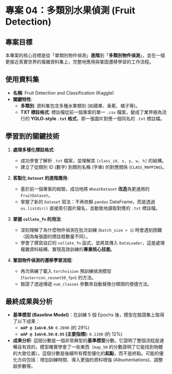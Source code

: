 # 專案 04：多類別水果偵測 (Fruit Detection)

## 專案目標
本專案的核心目標是從「單類別物件偵測」**進階**到「**多類別物件偵測**」，並在一個更接近真實世界的複雜資料集上，完整地應用與鞏固遷移學習的工作流程。

## 使用資料集
* **名稱**: Fruit Detection and Classification (Kaggle)
* **關鍵特性**:
    * **多類別**: 資料集包含多種水果類別 (如蘋果、香蕉、橘子等)。
    * **TXT 標註格式**: 標註檔從前一個專案的單一 `.csv` 檔案，變成了業界極為流行的 **YOLO-style `.txt` 格式**，即一張圖片對應一個同名的 `.txt` 標註檔。

## 學習到的關鍵技術

1.  **處理多樣化標註格式**:
    * 成功學會了解析 `.txt` 檔案，並理解其 `[class_id, x, y, w, h]` 的結構。
    * 建立了從類別 ID (數字) 到類別名稱 (字串) 的對應關係 (`CLASS_MAPPING`)。

2.  **客製化 `Dataset` 的進階應用**:
    * 基於前一個專案的經驗，成功地將 `WheatDataset` **改造**為更通用的 `FruitDataset`。
    * 掌握了新的 `Dataset` 寫法：不再依賴 `pandas` DataFrame，而是透過 `os.listdir()` 直接索引圖片檔名，並動態地讀取對應的 `.txt` 標註檔。

3.  **掌握 `collate_fn` 的用法**:
    * 深刻理解了為什麼物件偵測在批次訓練 (`batch_size > 1`) 時會遇到困難（因為每張圖的標註框數量不同）。
    * 學會了撰寫自訂的 `collate_fn` 函式，並將其傳入 `DataLoader`，這是處理複雜資料結構、實現高效訓練的**專業核心技能**。

4.  **鞏固物件偵測的遷移學習流程**:
    * 再次熟練了載入 `torchvision` 預訓練偵測模型 (`fasterrcnn_resnet50_fpn`) 的方法。
    * 驗證了透過傳遞 `num_classes` 參數來自動替換分類頭的便捷方法。

## 最終成果與分析
* **基準模型 (Baseline Model)**：在訓練 5 個 Epochs 後，模型在驗證集上取得了以下成果：
    * **`mAP @ IoU=0.50`**: `0.2890` (約 29%)
    * **`mAP @ IoU=0.50:0.95` (主要指標)**: `0.1190` (約 12%)
* **成果分析**: 這個分數是一個非常典型的**基準模型**分數。它證明了整個流程是通暢且有效的，模型確實學會了一些東西（`map_50` 的分數證明了它能找到物體的大致位置）。這個分數是後續所有模型優化的**起點**，而不是終點。可能的優化方向包括：增加訓練時間、導入更強的資料增強 (Albumentations)、調整超參數等。